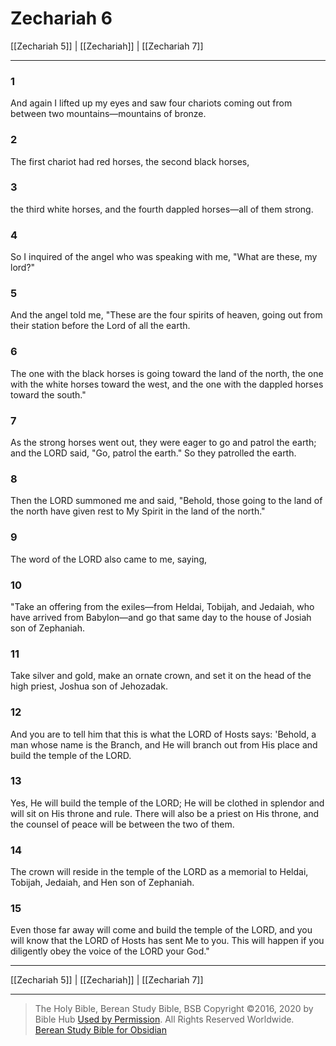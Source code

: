 # Zechariah 6

[[Zechariah 5]] | [[Zechariah]] | [[Zechariah 7]]

---

### 1
And again I lifted up my eyes and saw four chariots coming out from between two mountains—mountains of bronze.

### 2
The first chariot had red horses, the second black horses,

### 3
the third white horses, and the fourth dappled horses—all of them strong.

### 4
So I inquired of the angel who was speaking with me, "What are these, my lord?"

### 5
And the angel told me, "These are the four spirits of heaven, going out from their station before the Lord of all the earth.

### 6
The one with the black horses is going toward the land of the north, the one with the white horses toward the west, and the one with the dappled horses toward the south."

### 7
As the strong horses went out, they were eager to go and patrol the earth; and the LORD said, "Go, patrol the earth." So they patrolled the earth.

### 8
Then the LORD summoned me and said, "Behold, those going to the land of the north have given rest to My Spirit in the land of the north."

### 9
The word of the LORD also came to me, saying,

### 10
"Take an offering from the exiles—from Heldai, Tobijah, and Jedaiah, who have arrived from Babylon—and go that same day to the house of Josiah son of Zephaniah.

### 11
Take silver and gold, make an ornate crown, and set it on the head of the high priest, Joshua son of Jehozadak.

### 12
And you are to tell him that this is what the LORD of Hosts says: 'Behold, a man whose name is the Branch, and He will branch out from His place and build the temple of the LORD.

### 13
Yes, He will build the temple of the LORD; He will be clothed in splendor and will sit on His throne and rule. There will also be a priest on His throne, and the counsel of peace will be between the two of them.

### 14
The crown will reside in the temple of the LORD as a memorial to Heldai, Tobijah, Jedaiah, and Hen son of Zephaniah.

### 15
Even those far away will come and build the temple of the LORD, and you will know that the LORD of Hosts has sent Me to you. This will happen if you diligently obey the voice of the LORD your God."

---

[[Zechariah 5]] | [[Zechariah]] | [[Zechariah 7]]

---

> The Holy Bible, Berean Study Bible, BSB
> Copyright &copy;2016, 2020 by Bible Hub
> [Used by Permission](https://berean.bible/terms.htm). All Rights Reserved Worldwide.
> [Berean Study Bible for Obsidian](https://github.com/gapmiss/berean-study-bible-for-obsidian)</small>

